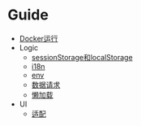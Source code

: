 # Guide

- [Docker运行](./doc/3.0.docker.md)
- Logic
  - [sessionStorage和localStorage](./doc/1.1.storage.md)
  - [i18n](./doc/1.2.i18n.md)
  - [env](./doc/1.3.env.md)
  - [数据请求](./doc/1.4.http.md)
  - [懒加载](./doc/1.5.lazy.md)
- UI
  - [适配](./doc/2.1.适配.md)
